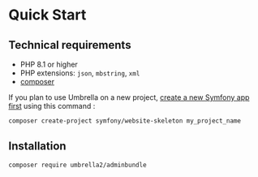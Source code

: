 # Quick Start

## Technical requirements
- PHP 8.1 or higher
- PHP extensions: `json`, `mbstring`, `xml`
- [composer](https://getcomposer.org/)

If you plan to use Umbrella on a new project, [create a new Symfony app first](https://symfony.com/doc/current/setup.html#creating-symfony-applications) using this command : 

```bash
composer create-project symfony/website-skeleton my_project_name
```

## Installation
```bash
composer require umbrella2/adminbundle
```
